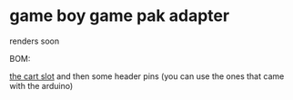 # game boy game pak adapter

renders soon

BOM:

[the cart slot](https://www.aliexpress.com/item/For-Nintendo-DS-NDSL-GBA-Game-Cartridge-Card-Reader-Slot-Repair-Part/32679592016.html) and then some header pins (you can use the ones that came with the arduino)
